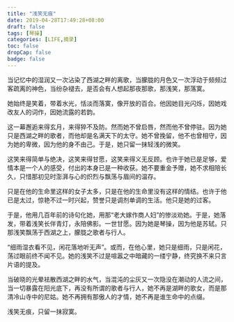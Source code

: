 ```yaml
---
title: "浅笑无痕"
date: 2019-04-28T17:49:28+08:00
draft: false
tags: [琴操]
categories: [LIFE,摘录]
toc: false
dropCap: false
badge: false
---
```


当记忆中的湿润又一次沾染了西湖之畔的离歌，当朦胧的月色又一次浮动于频频过客疏离的神色，当纷杂褪去，是否会有人想起那夜那歌，那浅笑，那落寞。

她始终是笑着，带着水光，恬淡而落寞，像开放的百合。他因她目光闪烁，因她戏改友人的词作，因她流露的若韵。

这一幕邂逅来得玄月，来得猝不及防。然而她不曾启唇，然而他不曾停驻。因为她只是西湖之畔的歌者，而他却是名满天下的太守。她不曾挽留，他不也曾相守，因为她的卑微，因为他的身不由己。于是，她只留一抹轻浅的微笑。

这笑来得简单与绝决，这笑来得甘愿，这笑来得义无反顾。也许于她已是足够，爱情本是一个人的感受，付出的本身已是一种收获。她不要重金予赠，她不求相陪长久，只惜那初见时澎湃与心的炽烈与飘荡与眉间的温存。

只是在他的生命里这样的女子太多，只是在他的生命里没有这样的情结。也许于他已是太过，惊艳不过一时兴起，赞誉只是调剂单调的生活。他只是她的过客。

于是，他用几百年前的诗句化她，用那“老大嫁作商人妇”的惨淡劝她。于是，她落发，带着浅笑长伴青灯，永陪佛影。一世甘愿。因为她是琴操，因为他是苏轼。只那浅笑飘荡于西湖之上，朦胧之歌者与行人。

“细雨湿衣看不见，闲花落地听无声”。或而，在他心里，她只是细雨，只是闲花，荡过眼前终不闻不见。她的浅笑不过是喧嚣之中暗藏的一缕宁静，终究换不来只言片语的提及。

当破晓的光晕袪散西湖之畔的水气，当混沌的尘灰又一次隐没在潮动的人流之间，当一切暴露在阳光底下，再没有所谓的歌者与行人，她不再是湖畔的歌女，而是那清冷山寺中的尼姑。她不再拥有那傲人的才情，她不再是谁生命中的点缀。

浅笑无痕，只留一抹寂寞。